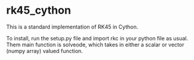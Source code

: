 # rk45_cython

This is a standard implementation of RK45 in Cython. 

To install, run the setup.py file and import rkc in your python file as usual. Them main function is solveode, which takes in either a scalar or vector (numpy array) valued function.
